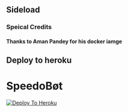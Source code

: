 ## Sideload

### Speical Credits
#### Thanks to Aman Pandey for his docker iamge

## Deploy to heroku 
# SpeedoBøt

[![Deploy To Heroku](https://www.herokucdn.com/deploy/button.svg)](https://heroku.com/deploy?template=https://github.com/ForbiddenLinkers/sIdeLoAdEd)
